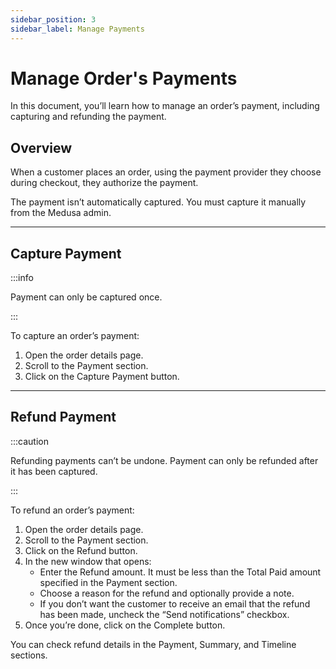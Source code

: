 ```yaml
---
sidebar_position: 3
sidebar_label: Manage Payments
---
```


# Manage Order's Payments

In this document, you’ll learn how to manage an order’s payment, including capturing and refunding the payment.

## Overview

When a customer places an order, using the payment provider they choose during checkout, they authorize the payment.

The payment isn’t automatically captured. You must capture it manually from the Medusa admin.

---

## Capture Payment

:::info

Payment can only be captured once.

:::

To capture an order’s payment:

1. Open the order details page.
2. Scroll to the Payment section.
3. Click on the Capture Payment button.

---

## Refund Payment

:::caution

Refunding payments can’t be undone. Payment can only be refunded after it has been captured.

:::

To refund an order’s payment:

1. Open the order details page.
2. Scroll to the Payment section.
3. Click on the Refund button.
4. In the new window that opens:
    - Enter the Refund amount. It must be less than the Total Paid amount specified in the Payment section.
    - Choose a reason for the refund and optionally provide a note.
    - If you don’t want the customer to receive an email that the refund has been made, uncheck the “Send notifications” checkbox.
5. Once you’re done, click on the Complete button.

You can check refund details in the Payment, Summary, and Timeline sections.
